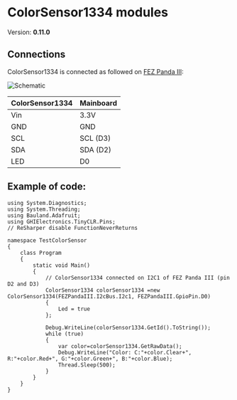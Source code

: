 # ColorSensor1334 modules
Version: __0.11.0__

## Connections ##
ColorSensor1334 is connected as followed on [FEZ Panda III](https://old.ghielectronics.com/catalog/product/474):

![Schematic](Adafruit-ColorSensor1334-PandaIII.jpg)

ColorSensor1334  | Mainboard
---------------- | ----------
Vin              | 3.3V
GND              | GND
SCL              | SCL (D3)
SDA              | SDA (D2)
LED              | D0

## Example of code:
```CSharp
using System.Diagnostics;
using System.Threading;
using Bauland.Adafruit;
using GHIElectronics.TinyCLR.Pins;
// ReSharper disable FunctionNeverReturns

namespace TestColorSensor
{
    class Program
    {
        static void Main()
        {
            // ColorSensor1334 connected on I2C1 of FEZ Panda III (pin D2 and D3)
            ColorSensor1334 colorSensor1334 =new ColorSensor1334(FEZPandaIII.I2cBus.I2c1, FEZPandaIII.GpioPin.D0)
            {
                Led = true
            };

            Debug.WriteLine(colorSensor1334.GetId().ToString());
            while (true)
            {
                var color=colorSensor1334.GetRawData();
                Debug.WriteLine("Color: C:"+color.Clear+", R:"+color.Red+", G:"+color.Green+", B:"+color.Blue);
                Thread.Sleep(500);
            }
        }
    }
}
```
